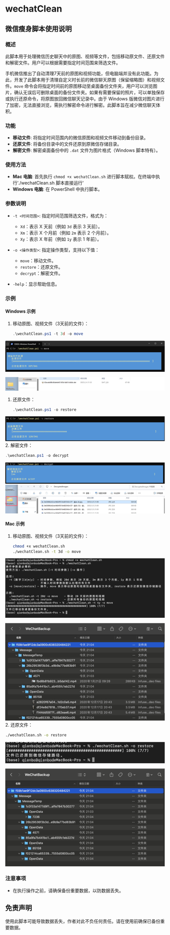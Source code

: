 # wechatClean
## 微信瘦身脚本使用说明

### 概述
此脚本用于处理微信历史聊天中的原图、视频等文件，包括移动原文件、还原文件和解密文件。用户可以根据需要指定时间范围来筛选文件。

手机微信推出了自动清理7天前的原图和视频功能，但电脑端并没有此功能。为此，开发了此脚本用于清理自定义时长前的微信聊天原图（保留缩略图）和视频文件。`move` 命令会将指定时间前的原图移动至桌面备份文件夹，用户可以浏览图片，确认无误后可删除桌面的备份文件夹。如果有需要保留的照片，可以单独保存或执行还原命令，将原图放回微信聊天记录中。由于 Windows 版微信对图片进行了加密，无法直接浏览，需执行解密命令进行解密。此脚本旨在减少微信聊天体积。

### 功能
- **移动文件**: 将指定时间范围内的微信原图和视频文件移动到备份目录。
- **还原文件**: 将备份目录中的文件还原到原微信存储目录。
- **解密文件**: 解密桌面备份中的 `.dat` 文件为图片格式（Windows 脚本特有）。

### 使用方法
- **Mac 电脑**: 首先执行 `chmod +x wechatClean.sh` 进行脚本赋权。在终端中执行'./wechatClean.sh 脚本直接运行'
- **Windows 电脑**: 在 PowerShell 中执行脚本。

### 参数说明
- `-t <时间范围>`: 指定时间范围筛选文件，格式为：
  - `Xd`：表示 X 天前（例如 `3d` 表示 3 天前）。
  - `Xm`：表示 X 个月前（例如 `2m` 表示 2 个月前）。
  - `Xy`：表示 X 年前（例如 `1y` 表示 1 年前）。
  
- `-o <操作类型>`: 指定操作类型，支持以下值：
  - `move`：移动文件。
  - `restore`：还原文件。
  - `decrypt`：解密文件。
  
- `-help`：显示帮助信息。

### 示例

#### Windows 示例
1. 移动原图、视频文件（3天前的文件）：
   ```powershell
   .\wechatClean.ps1 -t 3d -o move
   ```
![image](https://github.com/StevenQi7/wechatClean/blob/main/pic/windows/QQ20250105-210816.png)

![image](https://github.com/StevenQi7/wechatClean/blob/main/pic/windows/QQ20250105-210911.png)
1. 还原文件：
   ```powershell
   .\wechatClean.ps1 -o restore
   ```
![image](https://github.com/StevenQi7/wechatClean/blob/main/pic/windows/QQ20250105-211410.png)
2. 解密文件：
   ```powershell
   .\wechatClean.ps1 -o decrypt
   ```
![image](https://github.com/StevenQi7/wechatClean/blob/main/pic/windows/QQ20250105-210950.png)
![image](https://github.com/StevenQi7/wechatClean/blob/main/pic/windows/1736082638381.jpg)

#### Mac 示例
1. 移动原图、视频文件（3天前的文件）：
   ```bash
   chmod +x wechatClean.sh
   ./wechatClean.sh -t 3d -o move
   ```
![image](https://github.com/StevenQi7/wechatClean/blob/main/pic/mac/1736082223101.jpg)

![image](https://github.com/StevenQi7/wechatClean/blob/main/pic/mac/1736082277192.jpg)
2. 还原文件：
   ```bash
   ./wechatClean.sh -o restore
   ```
![image](https://github.com/StevenQi7/wechatClean/blob/main/pic/mac/QQ20250105-210506.png)

![image](https://github.com/StevenQi7/wechatClean/blob/main/pic/mac/QQ20250105-210520.png)

### 注意事项
- 在执行操作之前，请确保备份重要数据，以防数据丢失。

## 免责声明
使用此脚本可能导致数据丢失，作者对此不负任何责任。请在使用前确保已备份重要数据。